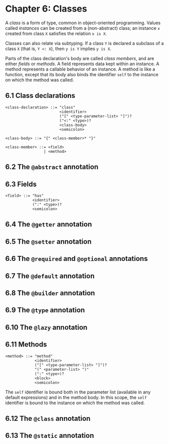 # Chapter 6: Classes

A _class_ is a form of type, common in object-oriented programming. Values
called _instances_ can be created from a (non-abstract) class; an instance `x`
created from class `X` satisfies the relation `x is X`.

Classes can also relate via subtyping. If a class `Y` is declared a subclass of
a class `X` (that is, `Y <: X`), then `y is Y` implies `y is X`.

Parts of the class declaration's body are called _class members_, and are
either _fields_ or _methods_. A field represents data kept within an instance.
A method represents a callable behavior of an instance. A method is like a
function, except that its body also binds the identifier `self` to the instance
on which the method was called.

## 6.1 Class declarations

```
<class-declaration> ::= "class"
                        <identifier>
                        ("[" <type-parameter-list> "]")?
                        ("<:" <type>)?
                        <class-body>
                        <semicolon>

<class-body> ::= "{" <class-member>* "}"

<class-member> ::= <field>
                 | <method>
```

## 6.2 The `@abstract` annotation

## 6.3 Fields

```
<field> ::= "has"
            <identifier>
            (":" <type>)?
            <semicolon>
```

## 6.4 The `@getter` annotation

## 6.5 The `@setter` annotation

## 6.6 The `@required` and `@optional` annotations

## 6.7 The `@default` annotation

## 6.8 The `@builder` annotation

## 6.9 The `@type` annotation

## 6.10 The `@lazy` annotation

## 6.11 Methods

```
<method> ::= "method"
             <identifier>
             ("[" <type-parameter-list> "]")?
             "(" <parameter-list> ")"
             (":" <type>)?
             <block>
             <semicolon>
```

The `self` identifier is bound both in the parameter list (available in any
default expressions) and in the method body. In this scope, the `self`
identifier is bound to the instance on which the method was called.

## 6.12 The `@class` annotation

## 6.13 The `@static` annotation


